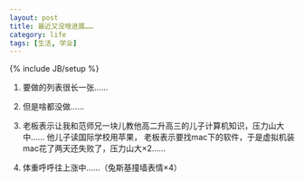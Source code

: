 ```yaml
---
layout: post
title: 最近又没啥进展……
category: life
tags: [生活, 学业]
---
```

{% include JB/setup %}

1. 要做的列表很长一张……

2. 但是啥都没做……

3. 老板表示让我和范师兄一块儿教他高二升高三的儿子计算机知识，压力山大中……
他儿子读国际学校用苹果，
老板表示要找mac下的软件，于是虚拟机装mac花了两天还失败了，压力山大&times;2……

4. 体重呼呼往上涨中……（兔斯基撞墙表情&times;4）


